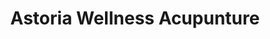 ---
title: "Astoria Wellness Acupunture"
url: /flushing/astoria-wellness-acupunture/
shop: beauty
---